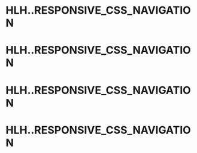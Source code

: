 # HLH..RESPONSIVE_CSS_NAVIGATION
# HLH..RESPONSIVE_CSS_NAVIGATION
# HLH..RESPONSIVE_CSS_NAVIGATION
# HLH..RESPONSIVE_CSS_NAVIGATION
